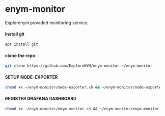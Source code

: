 # enym-monitor
Explorenym provided monitoring service.

#### Install git
```sh
apt install git
```
#### clone the repo
```sh
git clone https://github.com/ExploreNYM/enym-monitor ~/enym-monitor
```

#### SETUP NODE-EXPORTER

```sh
chmod +x ~/enym-monitor/node-exporter.sh && ~/enym-monitor/node-exporter.sh
```
#### REGISTER GRAFANA DASHBOARD

```sh
chmod +x ~/enym-monitor/enym-monitor.sh && ~/enym-monitor/enym-monitor.sh
```
